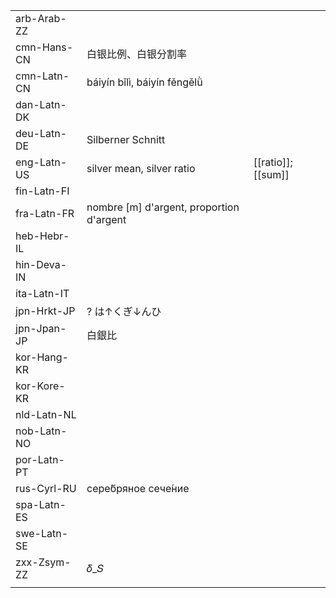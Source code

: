 | | | |
|-|-|-|
| arb-Arab-ZZ |  |  |
| cmn-Hans-CN | 白银比例、白银分割率 |  |
| cmn-Latn-CN | báiyín bǐlì, báiyín fěngělǜ |  |
| dan-Latn-DK |  |  |
| deu-Latn-DE | Silberner Schnitt |  |
| eng-Latn-US | silver mean, silver ratio | [[ratio]]; [[sum]] |
| fin-Latn-FI |  |  |
| fra-Latn-FR | nombre [m] d'argent, proportion d'argent |  |
| heb-Hebr-IL |  |  |
| hin-Deva-IN |  |  |
| ita-Latn-IT |  |  |
| jpn-Hrkt-JP | ? は↑くぎ↓んひ |  |
| jpn-Jpan-JP | 白銀比 |  |
| kor-Hang-KR |  |  |
| kor-Kore-KR |  |  |
| nld-Latn-NL |  |  |
| nob-Latn-NO |  |  |
| por-Latn-PT |  |  |
| rus-Cyrl-RU | сере́бряное сече́ние |  |
| spa-Latn-ES |  |  |
| swe-Latn-SE |  |  |
| zxx-Zsym-ZZ | 𝛿_𝑆 |  |
|  |  |  |
